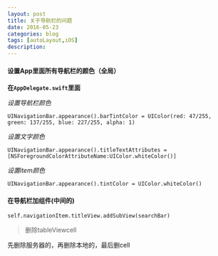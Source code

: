 ```yaml
---
layout: post
title: 关于导航栏的问题
date: 2016-05-23
categories: blog
tags: [autoLayout,iOS]
description:  
---
```


#### 设置App里面所有导航栏的颜色（全局）
**在`AppDelegate.swift`里面**

*设置导航栏颜色*
     
`UINavigationBar.appearance().barTintColor = UIColor(red: 47/255, green: 137/255, blue: 227/255, alpha: 1)`

*设置文字颜色*

`UINavigationBar.appearance().titleTextAttributes = [NSForegroundColorAttributeName:UIColor.whiteColor()]`

*设置item颜色*

`UINavigationBar.appearance().tintColor = UIColor.whiteColor()`

#### 在导航栏加组件(中间的)

`self.navigationItem.titleView.addSubView(searchBar)`

> 删除tableViewcell

先删除服务器的，再删除本地的，最后删cell


